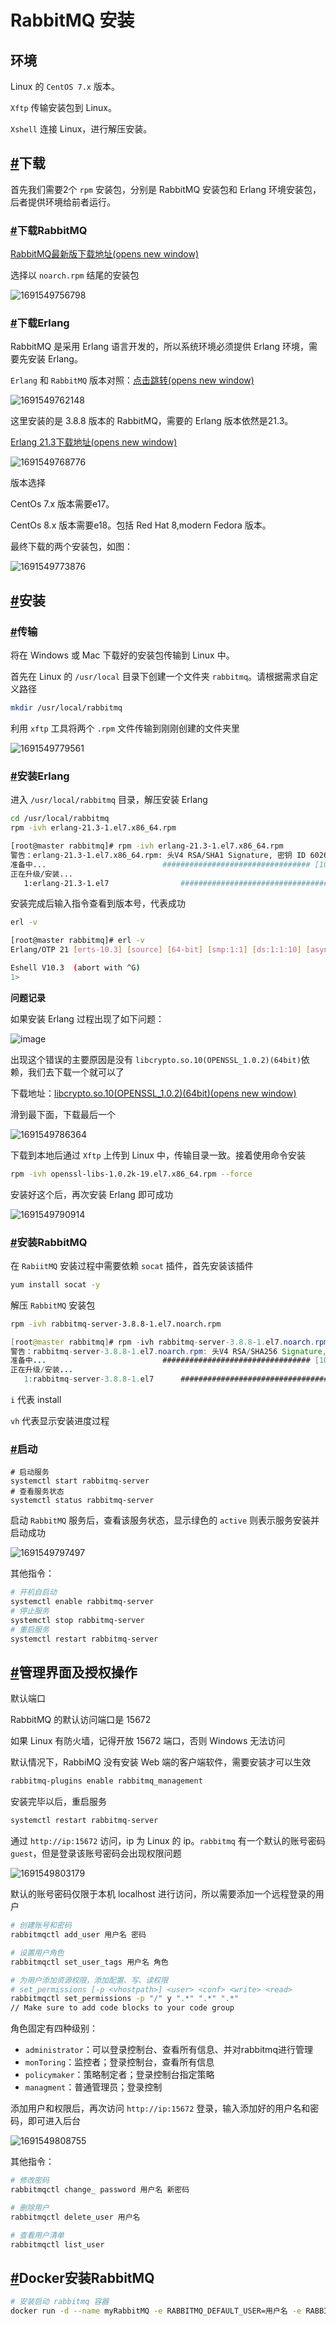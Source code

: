 # RabbitMQ 安装

## 环境

Linux 的 `CentOS 7.x` 版本。

`Xftp` 传输安装包到 Linux。

`Xshell` 连接 Linux，进行解压安装。

## [#](https://frxcat.fun/middleware/RabbitMQ/RabbitMQ_install/#%E4%B8%8B%E8%BD%BD)下载

首先我们需要2个 `rpm` 安装包，分别是 RabbitMQ 安装包和 Erlang 环境安装包，后者提供环境给前者运行。

### [#](https://frxcat.fun/middleware/RabbitMQ/RabbitMQ_install/#%E4%B8%8B%E8%BD%BDrabbitmq)下载RabbitMQ

[RabbitMQ最新版下载地址(opens new window)](https://github.com/rabbitmq/rabbitmq-server/releases)

选择以 `noarch.rpm` 结尾的安装包

![1691549756798](image/23-08-09-rabbitmq安装/1691549756798.png)

### [#](https://frxcat.fun/middleware/RabbitMQ/RabbitMQ_install/#%E4%B8%8B%E8%BD%BDerlang)下载Erlang

RabbitMQ 是采用 Erlang 语言开发的，所以系统环境必须提供 Erlang 环境，需要先安装 Erlang。

`Erlang` 和 `RabbitMQ` 版本对照：[点击跳转(opens new window)](https://www.rabbitmq.com/which-erlang.html)

![1691549762148](image/23-08-09-rabbitmq安装/1691549762148.png)

这里安装的是 3.8.8 版本的 RabbitMQ，需要的 Erlang 版本依然是21.3。

[Erlang 21.3下载地址(opens new window)](https://packagecloud.io/rabbitmq/erlang/packages/el/7/erlang-21.3.8.16-1.el7.x86_64.rpm)

![1691549768776](image/23-08-09-rabbitmq安装/1691549768776.png)

版本选择

CentOs 7.x 版本需要e17。

CentOs 8.x 版本需要e18。包括 Red Hat 8,modern Fedora 版本。

最终下载的两个安装包，如图：

![1691549773876](image/23-08-09-rabbitmq安装/1691549773876.png)

## [#](https://frxcat.fun/middleware/RabbitMQ/RabbitMQ_install/#%E5%AE%89%E8%A3%85)安装

### [#](https://frxcat.fun/middleware/RabbitMQ/RabbitMQ_install/#%E4%BC%A0%E8%BE%93)传输

将在 Windows 或 Mac 下载好的安装包传输到 Linux 中。

首先在 Linux 的 `/usr/local` 目录下创建一个文件夹 `rabbitmq`。请根据需求自定义路径

```sh
mkdir /usr/local/rabbitmq
```

利用 `xftp` 工具将两个 `.rpm` 文件传输到刚刚创建的文件夹里

![1691549779561](image/23-08-09-rabbitmq安装/1691549779561.png)

### [#](https://frxcat.fun/middleware/RabbitMQ/RabbitMQ_install/#%E5%AE%89%E8%A3%85erlang)安装Erlang

进入 `/usr/local/rabbitmq` 目录，解压安装 Erlang

```sh
cd /usr/local/rabbitmq
rpm -ivh erlang-21.3-1.el7.x86_64.rpm
```

```sh
[root@master rabbitmq]# rpm -ivh erlang-21.3-1.el7.x86_64.rpm
警告：erlang-21.3-1.el7.x86_64.rpm: 头V4 RSA/SHA1 Signature, 密钥 ID 6026dfca: NOKEY
准备中...                          ################################# [100%]
正在升级/安装...
   1:erlang-21.3-1.el7                ################################# [100%]
```

 安装完成后输入指令查看到版本号，代表成功

```sh
erl -v
```

```sh
[root@master rabbitmq]# erl -v
Erlang/OTP 21 [erts-10.3] [source] [64-bit] [smp:1:1] [ds:1:1:10] [async-threads:1] [hipe]

Eshell V10.3  (abort with ^G)
1>
```

 **问题记录**

如果安装 Erlang 过程出现了如下问题：

![image](https://cdn.staticaly.com/gh/xustudyxu/image-hosting1@master/20220723/image.1urtg7o1ntfk.webp)

出现这个错误的主要原因是没有 `libcrypto.so.10(OPENSSL_1.0.2)(64bit)`依赖，我们去下载一个就可以了

下载地址：[libcrypto.so.10(OPENSSL_1.0.2)(64bit)(opens new window)](https://rpmfind.net/linux/rpm2html/search.php?query=libcrypto.so.10%28OPENSSL_1.0.2%29%2864bit%29&submit=Search%20...&system=&arch=)

滑到最下面，下载最后一个

![1691549786364](image/23-08-09-rabbitmq安装/1691549786364.png)

下载到本地后通过 `Xftp` 上传到 Linux 中，传输目录一致。接着使用命令安装

```sh
rpm -ivh openssl-libs-1.0.2k-19.el7.x86_64.rpm --force
```

安装好这个后，再次安装 Erlang 即可成功

![1691549790914](image/23-08-09-rabbitmq安装/1691549790914.png)

### [#](https://frxcat.fun/middleware/RabbitMQ/RabbitMQ_install/#%E5%AE%89%E8%A3%85rabbitmq)安装RabbitMQ

在 `RabiitMQ` 安装过程中需要依赖 `socat` 插件，首先安装该插件

```sh
yum install socat -y
```

解压 `RabbitMQ` 安装包

```sh
rpm -ivh rabbitmq-server-3.8.8-1.el7.noarch.rpm
```

```java
[root@master rabbitmq]# rpm -ivh rabbitmq-server-3.8.8-1.el7.noarch.rpm
警告：rabbitmq-server-3.8.8-1.el7.noarch.rpm: 头V4 RSA/SHA256 Signature, 密钥 ID 6026dfca: NOKEY
准备中...                          ################################# [100%]
正在升级/安装...
   1:rabbitmq-server-3.8.8-1.el7      ################################# [100%]
```

 `i` 代表 install

`vh` 代表显示安装进度过程

### [#](https://frxcat.fun/middleware/RabbitMQ/RabbitMQ_install/#%E5%90%AF%E5%8A%A8)启动

```shell
# 启动服务
systemctl start rabbitmq-server
# 查看服务状态
systemctl status rabbitmq-server
```

 启动 `RabbitMQ` 服务后，查看该服务状态，显示绿色的 `active` 则表示服务安装并启动成功

![1691549797497](image/23-08-09-rabbitmq安装/1691549797497.png)

其他指令：

```sh
# 开机自启动
systemctl enable rabbitmq-server
# 停止服务
systemctl stop rabbitmq-server
# 重启服务
systemctl restart rabbitmq-server
```

## [#](https://frxcat.fun/middleware/RabbitMQ/RabbitMQ_install/#%E7%AE%A1%E7%90%86%E7%95%8C%E9%9D%A2%E5%8F%8A%E6%8E%88%E6%9D%83%E6%93%8D%E4%BD%9C)管理界面及授权操作

默认端口

RabbitMQ 的默认访问端口是 15672

如果 Linux 有防火墙，记得开放 15672 端口，否则 Windows 无法访问

默认情况下，RabbiMQ 没有安装 Web 端的客户端软件，需要安装才可以生效

```sh
rabbitmq-plugins enable rabbitmq_management
```

安装完毕以后，重启服务

```sh
systemctl restart rabbitmq-server
```

通过 `http://ip:15672` 访问，ip 为 Linux 的 ip。`rabbitmq` 有一个默认的账号密码 `guest`，但是登录该账号密码会出现权限问题

![1691549803179](image/23-08-09-rabbitmq安装/1691549803179.png)

默认的账号密码仅限于本机 localhost 进行访问，所以需要添加一个远程登录的用户

```sh
# 创建账号和密码
rabbitmqctl add_user 用户名 密码

# 设置用户角色
rabbitmqctl set_user_tags 用户名 角色

# 为用户添加资源权限，添加配置、写、读权限
# set_permissions [-p <vhostpath>] <user> <conf> <write> <read>
rabbitmqctl set_permissions -p "/" y ".*" ".*" ".*"
// Make sure to add code blocks to your code group
```

 角色固定有四种级别：

* `administrator`：可以登录控制台、查看所有信息、并对rabbitmq进行管理
* `monToring`：监控者；登录控制台，查看所有信息
* `policymaker`：策略制定者；登录控制台指定策略
* `managment`：普通管理员；登录控制

添加用户和权限后，再次访问 `http://ip:15672` 登录，输入添加好的用户名和密码，即可进入后台

![1691549808755](image/23-08-09-rabbitmq安装/1691549808755.png)

其他指令：

```sh
# 修改密码
rabbitmqctl change_ password 用户名 新密码

# 删除用户
rabbitmqctl delete_user 用户名

# 查看用户清单
rabbitmqctl list_user
```

## [#](https://frxcat.fun/middleware/RabbitMQ/RabbitMQ_install/#docker%E5%AE%89%E8%A3%85rabbitmq)Docker安装RabbitMQ

```sh
# 安装启动 rabbitmq 容器
docker run -d --name myRabbitMQ -e RABBITMQ_DEFAULT_USER=用户名 -e RABBITMQ_DEFAULT_PASS=
```
